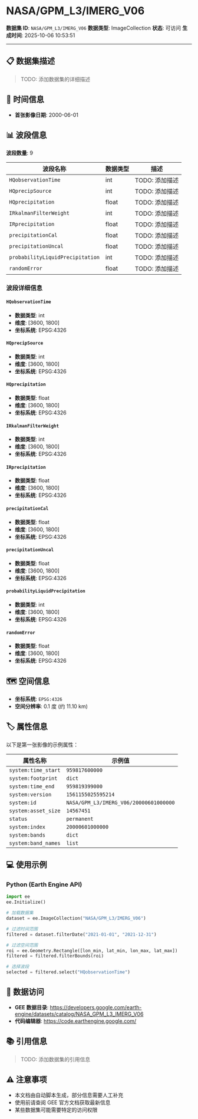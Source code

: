 # NASA/GPM_L3/IMERG_V06
**数据集 ID**: `NASA/GPM_L3/IMERG_V06`
**数据类型**: ImageCollection
**状态**: 可访问
**生成时间**: 2025-10-06 10:53:51

---
## 📋 数据集描述
> TODO: 添加数据集的详细描述

## 📅 时间信息
- **首张影像日期**: 2000-06-01

## 📊 波段信息
**波段数量**: 9

| 波段名称 | 数据类型 | 描述 |
|---------|---------|------|
| `HQobservationTime` | int | TODO: 添加描述 |
| `HQprecipSource` | int | TODO: 添加描述 |
| `HQprecipitation` | float | TODO: 添加描述 |
| `IRkalmanFilterWeight` | int | TODO: 添加描述 |
| `IRprecipitation` | float | TODO: 添加描述 |
| `precipitationCal` | float | TODO: 添加描述 |
| `precipitationUncal` | float | TODO: 添加描述 |
| `probabilityLiquidPrecipitation` | int | TODO: 添加描述 |
| `randomError` | float | TODO: 添加描述 |

### 波段详细信息

#### `HQobservationTime`
- **数据类型**: int
- **维度**: [3600, 1800]
- **坐标系统**: EPSG:4326

#### `HQprecipSource`
- **数据类型**: int
- **维度**: [3600, 1800]
- **坐标系统**: EPSG:4326

#### `HQprecipitation`
- **数据类型**: float
- **维度**: [3600, 1800]
- **坐标系统**: EPSG:4326

#### `IRkalmanFilterWeight`
- **数据类型**: int
- **维度**: [3600, 1800]
- **坐标系统**: EPSG:4326

#### `IRprecipitation`
- **数据类型**: float
- **维度**: [3600, 1800]
- **坐标系统**: EPSG:4326

#### `precipitationCal`
- **数据类型**: float
- **维度**: [3600, 1800]
- **坐标系统**: EPSG:4326

#### `precipitationUncal`
- **数据类型**: float
- **维度**: [3600, 1800]
- **坐标系统**: EPSG:4326

#### `probabilityLiquidPrecipitation`
- **数据类型**: int
- **维度**: [3600, 1800]
- **坐标系统**: EPSG:4326

#### `randomError`
- **数据类型**: float
- **维度**: [3600, 1800]
- **坐标系统**: EPSG:4326

## 🗺️ 空间信息
- **坐标系统**: `EPSG:4326`
- **空间分辨率**: 0.1 度 (约 11.10 km)

## 🏷️ 属性信息
以下是第一张影像的示例属性：

| 属性名称 | 示例值 |
|---------|--------|
| `system:time_start` | `959817600000` |
| `system:footprint` | `dict` |
| `system:time_end` | `959819399000` |
| `system:version` | `1561155025595214` |
| `system:id` | `NASA/GPM_L3/IMERG_V06/20000601000000` |
| `system:asset_size` | `14567451` |
| `status` | `permanent` |
| `system:index` | `20000601000000` |
| `system:bands` | `dict` |
| `system:band_names` | `list` |

## 💻 使用示例
### Python (Earth Engine API)
```python
import ee
ee.Initialize()

# 加载数据集
dataset = ee.ImageCollection("NASA/GPM_L3/IMERG_V06")

# 过滤时间范围
filtered = dataset.filterDate("2021-01-01", "2021-12-31")

# 过滤空间范围
roi = ee.Geometry.Rectangle([lon_min, lat_min, lon_max, lat_max])
filtered = filtered.filterBounds(roi)

# 选择波段
selected = filtered.select("HQobservationTime")
```

## 🔗 数据访问
- **GEE 数据目录**: https://developers.google.com/earth-engine/datasets/catalog/NASA_GPM_L3_IMERG_V06
- **代码编辑器**: https://code.earthengine.google.com/

## 📚 引用信息
> TODO: 添加数据集的引用信息

## ⚠️ 注意事项
- 本文档由自动脚本生成，部分信息需要人工补充
- 使用前请查阅 GEE 官方文档获取最新信息
- 某些数据集可能需要特定的访问权限

